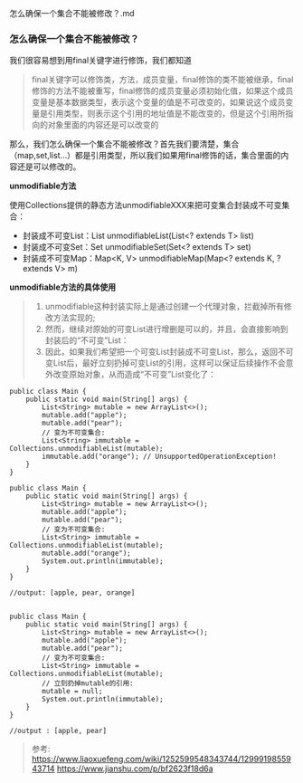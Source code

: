 怎么确保一个集合不能被修改？.md

### 怎么确保一个集合不能被修改？

我们很容易想到用final关键字进行修饰，我们都知道
>final关键字可以修饰类，方法，成员变量，final修饰的类不能被继承，final修饰的方法不能被重写，final修饰的成员变量必须初始化值，如果这个成员变量是基本数据类型，表示这个变量的值是不可改变的，如果说这个成员变量是引用类型，则表示这个引用的地址值是不能改变的，但是这个引用所指向的对象里面的内容还是可以改变的

那么，我们怎么确保一个集合不能被修改？首先我们要清楚，集合（map,set,list…）都是引用类型，所以我们如果用final修饰的话，集合里面的内容还是可以修改的。


**unmodifiable方法**

使用Collections提供的静态方法unmodifiableXXX来把可变集合封装成不可变集合：
- 封装成不可变List：List<T> unmodifiableList(List<? extends T> list)
- 封装成不可变Set：Set<T> unmodifiableSet(Set<? extends T> set)
- 封装成不可变Map：Map<K, V> unmodifiableMap(Map<? extends K, ? extends V> m)

**unmodifiable方法的具体使用**
> 1. unmodifiable这种封装实际上是通过创建一个代理对象，拦截掉所有修改方法实现的;
> 2. 然而，继续对原始的可变List进行增删是可以的，并且，会直接影响到封装后的“不可变”List：
> 3. 因此，如果我们希望把一个可变List封装成不可变List，那么，返回不可变List后，最好立刻扔掉可变List的引用，这样可以保证后续操作不会意外改变原始对象，从而造成“不可变”List变化了：

```
public class Main {
    public static void main(String[] args) {
        List<String> mutable = new ArrayList<>();
        mutable.add("apple");
        mutable.add("pear");
        // 变为不可变集合:
        List<String> immutable = Collections.unmodifiableList(mutable);
        immutable.add("orange"); // UnsupportedOperationException!
    }
}

```

```
public class Main {
    public static void main(String[] args) {
        List<String> mutable = new ArrayList<>();
        mutable.add("apple");
        mutable.add("pear");
        // 变为不可变集合:
        List<String> immutable = Collections.unmodifiableList(mutable);
        mutable.add("orange");
        System.out.println(immutable);
    }
}

//output: [apple, pear, orange]


```

```
public class Main {
    public static void main(String[] args) {
        List<String> mutable = new ArrayList<>();
        mutable.add("apple");
        mutable.add("pear");
        // 变为不可变集合:
        List<String> immutable = Collections.unmodifiableList(mutable);
        // 立刻扔掉mutable的引用:
        mutable = null;
        System.out.println(immutable);
    }
}

//output : [apple, pear]

```







> 参考: https://www.liaoxuefeng.com/wiki/1252599548343744/1299919855943714
> https://www.jianshu.com/p/bf2623f18d6a